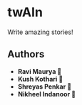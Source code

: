 # twAIn

Write amazing stories!

## Authors

- **Ravi Maurya 🦉**
- **Kush Kothari 🐒**
- **Shreyas Penkar 🦊**
- **Nikheel Indanoor 🦅**
